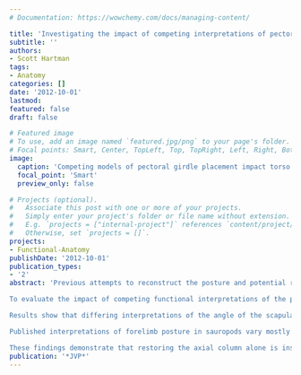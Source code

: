 ```yaml
---
# Documentation: https://wowchemy.com/docs/managing-content/

title: 'Investigating the impact of competing interpretations of pectoral girdle placement and appendicular function on sauropod head height'
subtitle: ''
authors: 
- Scott Hartman
tags:
- Anatomy
categories: []
date: '2012-10-01'
lastmod: 
featured: false
draft: false

# Featured image
# To use, add an image named `featured.jpg/png` to your page's folder.
# Focal points: Smart, Center, TopLeft, Top, TopRight, Left, Right, BottomLeft, Bottom, BottomRight.
image:
  caption: 'Competing models of pectoral girdle placement impact torso volume and orientation.'
  focal_point: 'Smart'
  preview_only: false

# Projects (optional).
#   Associate this post with one or more of your projects.
#   Simply enter your project's folder or file name without extension.
#   E.g. `projects = ["internal-project"]` references `content/project/deep-learning/index.md`.
#   Otherwise, set `projects = []`.
projects:
- Functional-Anatomy
publishDate: '2012-10-01'
publication_types:
- '2'
abstract: 'Previous attempts to reconstruct the posture and potential range of motion in the cervical series of sauropod dinosaurs have focused on restoring the osteological neutral position (ONP) of the axial column, as well as attempts to link ONP with the degree of habitual vertebral flexion observed in extant vertebrates (Stevens & Parrish, 2005; Taylor et al, 2009). While placement of the pectoral girdle has been examined in depth (e.g. Bonnan et al., 2005), the roll of differing interpretations of appendicular posture has been largely ignored.

To evaluate the impact of competing functional interpretations of the pectoral girdle and appendicular skeleton, a quantitative analysis was conducted on the three most commonly used interpretations of pectoral girdle placement in the literature, and several models of limb kinematics. Testing was carried out on a 3D digital data set of Camarasaurus, as well as dimensionally-accurate skeletal diagrams of Camarasaurus and several other neosauropods to increase taxonomic sampling. 

Results show that differing interpretations of the angle of the scapula on the body had a minimal impact on the elevation of the presacral column, while the location of the pectoral girdle had a significant impact, with more ventrally and posteriorly located pectoral girdles leading to progressively higher head height.

Published interpretations of forelimb posture in sauropods vary mostly in the orientation of the humerus and the degree of eversion in the elbow (e.g. Bonnan, 2003). Neither was found to have a significant impact on head height. Hind limb kinematics were found to have a larger impact on head height, as knee and ankle flexure reduced pelvic height, which in turn raised the cervical series. Differences in restoring the pes of sauropods differ markedly, from digitigrade to plantigrade; lowering the foot into a plantigrade stance was found to increase head height.

These findings demonstrate that restoring the axial column alone is insufficient to accurately estimate head height in sauropods. Competing interpretations of pectoral girdle position and hind limb kinematics can influence the angle of the cervical series significantly, suggesting that a more holistic approach must be taken with regard to sauropod neck posture.'
publication: '*JVP*'
---
```

